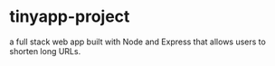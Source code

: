 # tinyapp-project
a full stack web app built with Node and Express that allows users to shorten long URLs.
